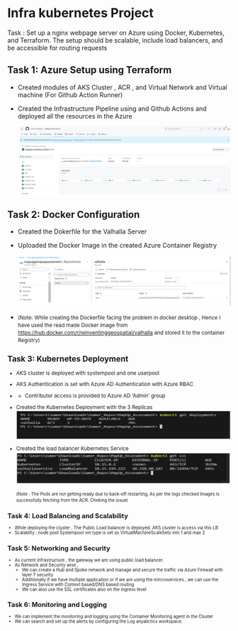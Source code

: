 # Infra kubernetes Project
Task : Set up a nginx webpage server on Azure using Docker, Kubernetes, and Terraform. The setup should be scalable, include load balancers, and be accessible for routing requests

## Task 1: Azure Setup using Terraform
- Created modules of AKS Cluster , ACR , and Virtual Network and Virtual machine (For Github Action Runner)

- Created the Infrastructure Pipeline using and Github Actions and deployed all the resources in the Azure

  ![Alt text](Images/InfraPipeline.PNG)

## Task 2: Docker Configuration
- Created the Dokerfile for the Valhalla Server
- Uploaded the Docker Image in the created Azure Container Registry

   ![Alt text](Images/ACR.PNG)

- <small>(Note: While creating the Dockerfile facing the problem in docker desktop , Hence I have used the read made Docker image from https://hub.docker.com/r/reinventinggeospatial/valhalla and stored it to the container Registry)


## Task 3: Kubernetes Deployment
- AKS cluster is deployed with systempool and one userpool
- AKS Authentication is set with Azure AD Authentication with Azure RBAC
- -	Contributor access is provided to Azure AD ‘Admin’ group
- Created the Kubernetes Deployment with the 3 Replicas
    ![Alt text](Images/Deployments.PNG)
- Created the load balancer Kubernetes Service
    ![Alt text](Images/svc.PNG)

   <small>(Note : The Pods are not getting ready due to back-off restarting, As per the logs checked Images is successfully fetching from the ACR. Cheking the issue)

## Task 4: Load Balancing and Scalability
- While deploying the cluster , The Public Load balancer is deployed. AKS cluster is access via this LB
- Scalabilty : node pool Systempool vm type is set as VirtualMachineScaleSets min 1 and max 2

## Task 5: Networking and Security
- As current infrastructure , the gateway we are using public load balancer.
- As Network and Security wise , 
    -	We can create a Hub and Spoke network and manage and secure the traffic via Azure Firewall with layer 7 security
    -	Additionally if we have multiple application or if we are using the mircroservices , we can use the Ingress Service with Context based/DNS based routing
    -	We can also use the SSL certificates also on the ingress level

## Task 6: Monitoring and Logging
- We can implement the monitoring and logging using the Container Monitoring agent in the Cluster
- We can search and set up the alerts by configuring the Log anyalictics workspace.

